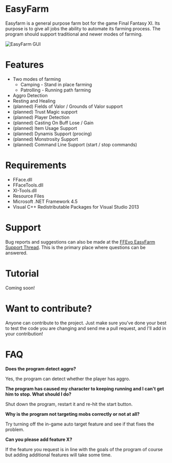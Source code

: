 # EasyFarm
Easyfarm is a general purpose farm bot for the game Final Fantasy XI. Its purpose is to give all jobs the ability to automate its farming process. The program should support traditional and newer modes of farming. 

![EasyFarm GUI](http://snag.gy/hc2Wj.jpg)

# Features
* Two modes of farming
  * Camping - Stand in place farming
  * Patrolling - Running path farming
* Aggro Detection
* Resting and Healing
* (planned) Fields of Valor / Grounds of Valor support
* (planned) Trust Magic support
* (planned) Player Detection
* (planned) Casting On Buff Lose / Gain
* (planned) Item Usage Support 
* (planned) Dynamis Support (procing)
* (planned) Monstrosity Support
* (planned) Command Line Support (start / stop commands)

# Requirements
* FFace.dll
* FFaceTools.dll
* XI-Tools.dll
* Resource Files
* Microsoft .NET Framework 4.5
* Visual C++ Redistributable Packages for Visual Studio 2013


# Support
Bug reports and suggestions can also be made at the [FFEvo EasyFarm Support Thread](http://www.ffevo.net/topic/3137-easyfarm/). This is the primary place where questions can be answered.

# Tutorial
Coming soon!

# Want to contribute?
Anyone can contribute to the project. Just make sure you've done your best to test the code you are changing and send me a pull request, and I'll add in your contribution!

# FAQ
**Does the program detect aggro?**

Yes, the program can detect whether the player has aggro.

**The program has caused my character to keeping running and I can't get him to stop. What should I do?**

Shut down the program, restart it and re-hit the start button.

**Why is the program not targeting mobs correctly or not at all?**

Try turning off the in-game auto target feature and see if that fixes the problem. 

**Can you please add feature X?**

If the feature you request is in line with the goals of the program of course but adding additional features will take some time. 